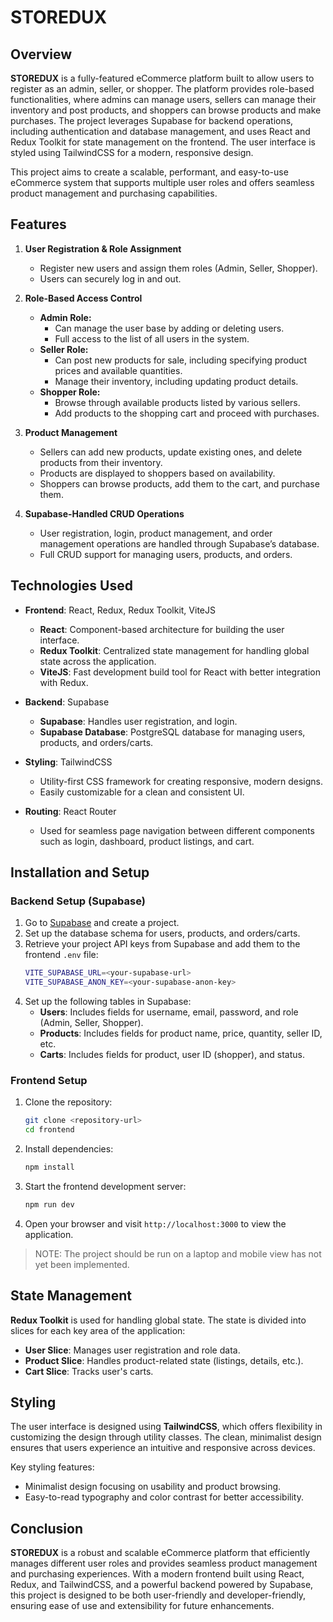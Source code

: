 # STOREDUX

## Overview

**STOREDUX** is a fully-featured eCommerce platform built to allow users to register as an admin, seller, or shopper. The platform provides role-based functionalities, where admins can manage users, sellers can manage their inventory and post products, and shoppers can browse products and make purchases. The project leverages Supabase for backend operations, including authentication and database management, and uses React and Redux Toolkit for state management on the frontend. The user interface is styled using TailwindCSS for a modern, responsive design.

This project aims to create a scalable, performant, and easy-to-use eCommerce system that supports multiple user roles and offers seamless product management and purchasing capabilities.

## Features

1. **User Registration & Role Assignment**  
   - Register new users and assign them roles (Admin, Seller, Shopper).
   - Users can securely log in and out.

2. **Role-Based Access Control**
   - **Admin Role:**
     - Can manage the user base by adding or deleting users.
     - Full access to the list of all users in the system.
   - **Seller Role:**
     - Can post new products for sale, including specifying product prices and available quantities.
     - Manage their inventory, including updating product details.
   - **Shopper Role:**
     - Browse through available products listed by various sellers.
     - Add products to the shopping cart and proceed with purchases.

3. **Product Management**
   - Sellers can add new products, update existing ones, and delete products from their inventory.
   - Products are displayed to shoppers based on availability.
   - Shoppers can browse products, add them to the cart, and purchase them.

4. **Supabase-Handled CRUD Operations**
   - User registration, login, product management, and order management operations are handled through Supabase’s database.
   - Full CRUD support for managing users, products, and orders.


## Technologies Used

- **Frontend**: React, Redux, Redux Toolkit, ViteJS
  - **React**: Component-based architecture for building the user interface.
  - **Redux Toolkit**: Centralized state management for handling global state across the application.
  - **ViteJS**: Fast development build tool for React with better integration with Redux.
  
- **Backend**: Supabase
  - **Supabase**: Handles user registration, and login.
  - **Supabase Database**: PostgreSQL database for managing users, products, and orders/carts.

- **Styling**: TailwindCSS
  - Utility-first CSS framework for creating responsive, modern designs.
  - Easily customizable for a clean and consistent UI.
  
- **Routing**: React Router
  - Used for seamless page navigation between different components such as login, dashboard, product listings, and cart.


## Installation and Setup

### Backend Setup (Supabase)

1. Go to [Supabase](https://supabase.com/) and create a project.
2. Set up the database schema for users, products, and orders/carts.
3. Retrieve your project API keys from Supabase and add them to the frontend `.env` file:
   ```bash
   VITE_SUPABASE_URL=<your-supabase-url>
   VITE_SUPABASE_ANON_KEY=<your-supabase-anon-key>
   ```
4. Set up the following tables in Supabase:
   - **Users**: Includes fields for username, email, password, and role (Admin, Seller, Shopper).
   - **Products**: Includes fields for product name, price, quantity, seller ID, etc.
   - **Carts**: Includes fields for product, user ID (shopper), and status.

### Frontend Setup

1. Clone the repository:
   ```bash
   git clone <repository-url>
   cd frontend
   ```

2. Install dependencies:
   ```bash
   npm install
   ```

3. Start the frontend development server:
   ```bash
   npm run dev
   ```

4. Open your browser and visit `http://localhost:3000` to view the application.


  > NOTE: The project should be run on a laptop and mobile view has not yet been implemented.


## State Management

**Redux Toolkit** is used for handling global state. The state is divided into slices for each key area of the application:
- **User Slice**: Manages user registration and role data.
- **Product Slice**: Handles product-related state (listings, details, etc.).
- **Cart Slice**: Tracks user's carts.


## Styling

The user interface is designed using **TailwindCSS**, which offers flexibility in customizing the design through utility classes. The clean, minimalist design ensures that users experience an intuitive and responsive across devices.

Key styling features:
- Minimalist design focusing on usability and product browsing.
- Easy-to-read typography and color contrast for better accessibility.

## Conclusion

**STOREDUX** is a robust and scalable eCommerce platform that efficiently manages different user roles and provides seamless product management and purchasing experiences. With a modern frontend built using React, Redux, and TailwindCSS, and a powerful backend powered by Supabase, this project is designed to be both user-friendly and developer-friendly, ensuring ease of use and extensibility for future enhancements.
